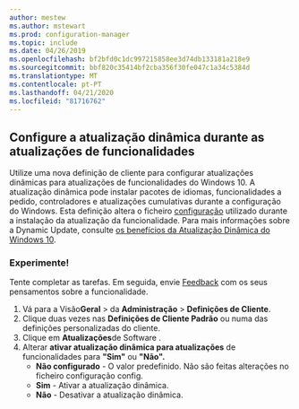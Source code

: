 ```yaml
---
author: mestew
ms.author: mstewart
ms.prod: configuration-manager
ms.topic: include
ms.date: 04/26/2019
ms.openlocfilehash: bf2bfd0c1dc997215858ee3d74db133181a218e9
ms.sourcegitcommit: bbf820c35414bf2cba356f30fe047c1a34c5384d
ms.translationtype: MT
ms.contentlocale: pt-PT
ms.lasthandoff: 04/21/2020
ms.locfileid: "81716762"
---
```

## <a name="configure-dynamic-update-during-feature-updates"></a>Configure a atualização dinâmica durante as atualizações de funcionalidades
<!--4062619-->
Utilize uma nova definição de cliente para configurar atualizações dinâmicas para atualizações de funcionalidades do Windows 10. A atualização dinâmica pode instalar pacotes de idiomas, funcionalidades a pedido, controladores e atualizações cumulativas durante a configuração do Windows. Esta definição altera o ficheiro [configuração](https://docs.microsoft.com/windows-hardware/manufacture/desktop/windows-setup-automation-overview) utilizado durante a instalação da atualização da funcionalidade. Para mais informações sobre a Dynamic Update, consulte [os benefícios da Atualização Dinâmica do Windows 10](https://techcommunity.microsoft.com/t5/Windows-IT-Pro-Blog/The-benefits-of-Windows-10-Dynamic-Update/ba-p/467847). 

### <a name="try-it-out"></a>Experimente!

Tente completar as tarefas. Em seguida, envie [Feedback](../../../../understand/find-help.md#product-feedback) com os seus pensamentos sobre a funcionalidade.

1. Vá para a Visão**Geral** > da **Administração** > **Definições de Cliente**.
1. Clique duas vezes nas **Definições de Cliente Padrão** ou numa das definições personalizadas do cliente.
1. Clique em **Atualizações**de Software .
1. Alterar **ativar atualização dinâmica para atualizações** de funcionalidades para **"Sim"** ou **"Não".**
    - **Não configurado** - O valor predefinido. Não são feitas alterações no ficheiro configuração config.
    - **Sim** - Ativar a atualização dinâmica.
    - **Não** - Desativar a atualização dinâmica.

